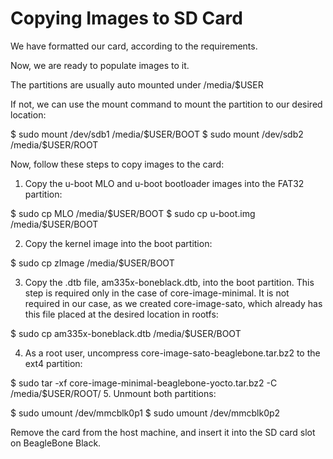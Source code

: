 # Copying Images to SD Card

We have formatted our card, according to the requirements. 

 Now, we are ready to populate images to it. 

The partitions are usually auto mounted under /media/$USER

If not, we can use the mount command to mount the partition to our desired location:

$ sudo mount /dev/sdb1 /media/$USER/BOOT
$ sudo mount /dev/sdb2 /media/$USER/ROOT

Now, follow these steps to copy images to the card:

1. Copy the u-boot MLO and u-boot bootloader images into the FAT32 partition:

$ sudo cp MLO /media/$USER/BOOT
$ sudo cp u-boot.img /media/$USER/BOOT

2. Copy the kernel image into the boot partition:


$ sudo cp zImage /media/$USER/BOOT 


3. Copy the .dtb file, am335x-boneblack.dtb, into the boot partition. This step is required only in the case of core-image-minimal. It is not required in our case, as we created core-image-sato, which already has this file placed at the desired location in rootfs:

$ sudo cp am335x-boneblack.dtb /media/$USER/BOOT 

4. As a root user, uncompress core-image-sato-beaglebone.tar.bz2 to the ext4 partition:

$ sudo tar -xf core-image-minimal-beaglebone-yocto.tar.bz2 -C /media/$USER/ROOT/
5. Unmount both partitions:

$ sudo umount /dev/mmcblk0p1
$ sudo umount /dev/mmcblk0p2

Remove the card from the host machine, and insert it into the SD card slot on BeagleBone Black.

